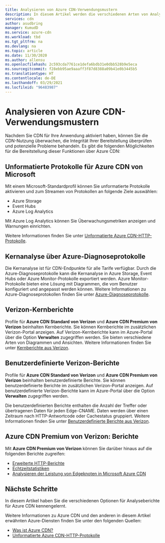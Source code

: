 ```yaml
---
title: Analysieren von Azure CDN-Verwendungsmustern
description: In diesem Artikel werden die verschiedenen Arten von Analyseberichten beschrieben, die für Azure CDN-Produkte zur Verfügung stehen.
services: cdn
author: asudbring
manager: KumudD
ms.service: azure-cdn
ms.workload: tbd
ms.tgt_pltfrm: na
ms.devlang: na
ms.topic: article
ms.date: 11/30/2020
ms.author: allensu
ms.openlocfilehash: 2c593cda7761ce1defa6bdb31e0dbb528b9e5eca
ms.sourcegitcommit: f28ebb95ae9aaaff3f87d8388a09b41e0b3445b5
ms.translationtype: HT
ms.contentlocale: de-DE
ms.lasthandoff: 03/29/2021
ms.locfileid: "96483987"
---
```

# <a name="analyze-azure-cdn-usage-patterns"></a>Analysieren von Azure CDN-Verwendungsmustern

Nachdem Sie CDN für Ihre Anwendung aktiviert haben, können Sie die CDN-Nutzung überwachen, die Integrität Ihrer Bereitstellung überprüfen und potenzielle Probleme behandeln. Es gibt die folgenden Möglichkeiten für die Bereitstellung dieser Funktionen über Azure CDN: 

## <a name="raw-logs-for-azure-cdn-from-microsoft"></a>Unformatierte Protokolle für Azure CDN von Microsoft
Mit einem Microsoft-Standardprofil können Sie unformatierte Protokolle aktivieren und zum Streamen von Protokollen an folgende Ziele auswählen:

* Azure Storage
* Event Hubs
* Azure Log Analytics

Mit Azure Log Analytics können Sie Überwachungsmetriken anzeigen und Warnungen einrichten. 

Weitere Informationen finden Sie unter [Unformatierte Azure CDN-HTTP-Protokolle](monitoring-and-access-log.md).


## <a name="core-analytics-via-azure-diagnostic-logs"></a>Kernanalyse über Azure-Diagnoseprotokolle

Die Kernanalyse ist für CDN-Endpunkte für alle Tarife verfügbar. Durch die Azure-Diagnoseprotokolle kann die Kernanalyse in Azure Storage, Event Hubs oder Azure Monitor-Protokolle exportiert werden. Azure Monitor-Protokolle bieten eine Lösung mit Diagrammen, die vom Benutzer konfiguriert und angepasst werden können. Weitere Informationen zu Azure-Diagnoseprotokollen finden Sie unter [Azure-Diagnoseprotokolle](cdn-azure-diagnostic-logs.md).

## <a name="verizon-core-reports"></a>Verizon-Kernberichte

Profile für **Azure CDN Standard von Verizon** und **Azure CDN Premium von Verizon** beinhalten Kernberichte. Sie können Kernberichte im zusätzlichen Verizon-Portal anzeigen. Auf Verizon-Kernberichte kann im Azure-Portal über die Option **Verwalten** zugegriffen werden. Sie bieten verschiedene Arten von Diagrammen und Ansichten. Weitere Informationen finden Sie unter [Kernberichte aus Verizon](cdn-analyze-usage-patterns.md).

## <a name="verizon-custom-reports"></a>Benutzerdefinierte Verizon-Berichte

Profile für **Azure CDN Standard von Verizon** und **Azure CDN Premium von Verizon** beinhalten benutzerdefinierte Berichte. Sie können benutzerdefinierte Berichte im zusätzlichen Verizon-Portal anzeigen. Auf benutzerdefinierte Verizon-Berichte kann im Azure-Portal über die Option **Verwalten** zugegriffen werden. 

Die benutzerdefinierten Berichte enthalten die Anzahl der Treffer oder übertragenen Daten für jeden Edge-CNAME. Daten werden über einen Zeitraum nach HTTP-Antwortcode oder Cachestatus gruppiert. Weitere Informationen finden Sie unter [Benutzerdefinierte Berichte aus Verizon](cdn-verizon-custom-reports.md).

## <a name="azure-cdn-premium-from-verizon-reports"></a>Azure CDN Premium von Verizon: Berichte

Mit **Azure CDN Premium von Verizon** können Sie darüber hinaus auf die folgenden Berichte zugreifen:
   * [Erweiterte HTTP-Berichte](cdn-advanced-http-reports.md)
   * [Echtzeitstatistiken](cdn-real-time-stats.md)
   * [Analysieren der Leistung von Edgeknoten in Microsoft Azure CDN](cdn-edge-performance.md)

## <a name="next-steps"></a>Nächste Schritte
In diesem Artikel haben Sie die verschiedenen Optionen für Analyseberichte für Azure CDN kennengelernt.

Weitere Informationen zu Azure CDN und den anderen in diesem Artikel erwähnten Azure-Diensten finden Sie unter den folgenden Quellen:

* [Was ist Azure CDN?](cdn-overview.md)
* [Unformatierte Azure CDN-HTTP-Protokolle](monitoring-and-access-log.md)
